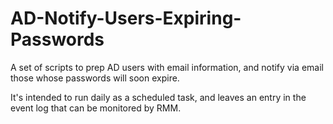 # AD-Notify-Users-Expiring-Passwords
A set of scripts to prep AD users with email information, and notify via email those whose passwords will soon expire.

It's intended to run daily as a scheduled task, and leaves an entry in the event log that can be monitored by RMM.
